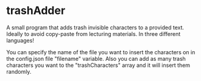 # trashAdder
A small program that adds trash invisible characters to a provided text. Ideally to avoid copy-paste from lecturing materials. In three different languages!


You can specify the name of the file you want to insert the characters on in the config.json file "filename" variable.
Also you can add as many trash characters you want to the "trashCharacters" array and it will insert them randomly.
